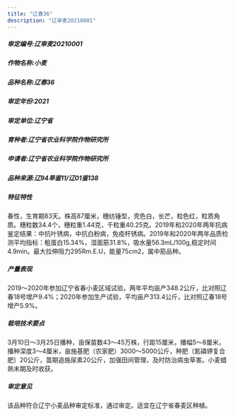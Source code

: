 ```yaml
---
title: "辽春36"
description: "辽审麦20210001"
---
```

##### 审定编号:辽审麦20210001

##### 作物名称:小麦

##### 品种名称:辽春36

##### 审定年份:2021

##### 审定单位:辽宁省

##### 育种者:辽宁省农业科学院作物研究所

##### 申请者:辽宁省农业科学院作物研究所

##### 品种来源:辽94旱鉴11/辽01鉴138

##### 特征特性
春性，生育期83天。株高87厘米，穗纺锤型，壳色白，长芒，粒色红，粒质角质。穗粒数34.4个，穗粒重1.44克，千粒重40.25克。2019年和2020年两年抗病鉴定结果：中抗叶锈病，中抗白粉病，免疫杆锈病。2019年和2020年两年品质检测平均指标：粗蛋白15.34%，湿面筋31.8%，吸水量56.3mL/100g,稳定时间4.9min。最大拉伸阻力295Rm.E.U，能量75cm2，属中筋品种。

##### 产量表现
2019～2020年参加辽宁省春小麦区域试验，两年平均亩产348.2公斤，比对照辽春18号增产9.4%；2020年参加生产试验，平均亩产313.4公斤，比对照辽春18号增产5.9%。

##### 栽培技术要点
3月10日～3月25日播种，亩保苗数43～45万株，行距15厘米，播幅5～8厘米，播种深度3～4厘米，亩施基肥（农家肥）3000～5000公斤，种肥（氮磷钾复合肥）20公斤，苗期追施尿素20公斤，加强田间管理，及时防治病虫草害。小麦蜡熟末期及时收获。

##### 审定意见
该品种符合辽宁小麦品种审定标准，通过审定。适宜在辽宁省春麦区种植。
